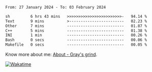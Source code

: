 <!--START_SECTION:waka-->

```txt
From: 27 January 2024 - To: 03 February 2024

sh         6 hrs 43 mins   >>>>>>>>>>>>>>>>>>>>>>>>-   94.14 %
Text       9 mins          >------------------------   02.23 %
Other      7 mins          -------------------------   01.87 %
C++        5 mins          -------------------------   01.38 %
INI        1 min           -------------------------   00.26 %
Bash       0 secs          -------------------------   00.06 %
Makefile   0 secs          -------------------------   00.05 %
```

<!--END_SECTION:waka-->

<!-- [![grayxu's github stats](https://github-readme-stats.vercel.app/api?username=grayxu&count_private=true&show_icons=true)](https://github.com/grayxu) -->

Know more about me: [About - Gray's grind](https://www.grayxu.cn/).
<p align="left">
  <a href="https://wakatime.com/@grayxu" target="_blank">
    <img alt="Wakatime" src="https://wakatime.com/badge/user/c69eb31e-43a1-463f-8968-c3449e386f57.svg"/>
  </a>
</p>

